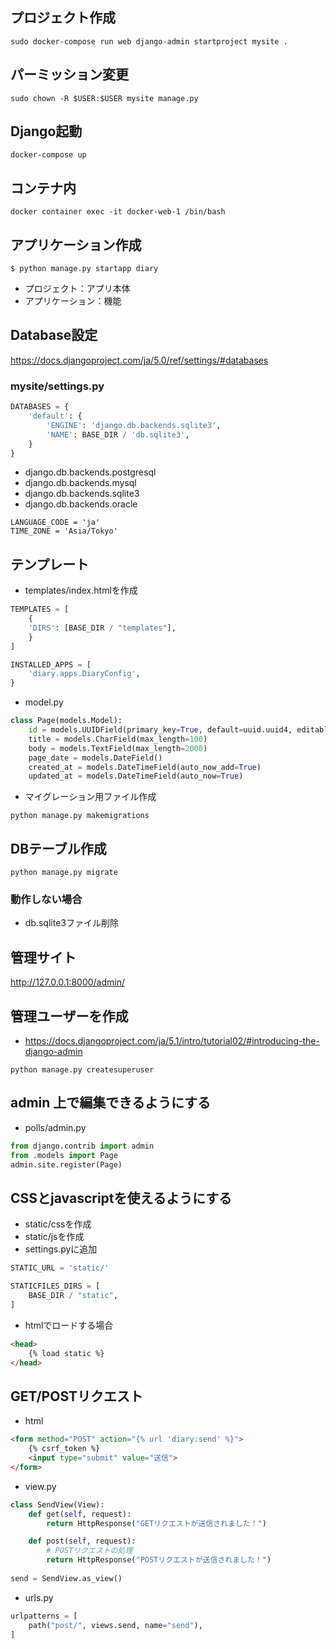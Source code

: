## プロジェクト作成
```
sudo docker-compose run web django-admin startproject mysite .
```
## パーミッション変更
```
sudo chown -R $USER:$USER mysite manage.py
```
## Django起動
```
docker-compose up
```
## コンテナ内
```
docker container exec -it docker-web-1 /bin/bash
```

## アプリケーション作成
```
$ python manage.py startapp diary
```
- プロジェクト：アプリ本体
- アプリケーション：機能

## Database設定
https://docs.djangoproject.com/ja/5.0/ref/settings/#databases
### mysite/settings.py
```python
DATABASES = {
    'default': {
        'ENGINE': 'django.db.backends.sqlite3',
        'NAME': BASE_DIR / 'db.sqlite3',
    }
}
```
- django.db.backends.postgresql
- django.db.backends.mysql
- django.db.backends.sqlite3
- django.db.backends.oracle

```
LANGUAGE_CODE = 'ja'
TIME_ZONE = 'Asia/Tokyo'
```

## テンプレート
- templates/index.htmlを作成
```python
TEMPLATES = [
    {
    'DIRS': [BASE_DIR / "templates"],
    }
]
```
```python
INSTALLED_APPS = [
    'diary.apps.DiaryConfig',
}
```
- model.py
```python
class Page(models.Model):
    id = models.UUIDField(primary_key=True, default=uuid.uuid4, editable=False)
    title = models.CharField(max_length=100)
    body = models.TextField(max_length=2000)
    page_date = models.DateField()
    created_at = models.DateTimeField(auto_now_add=True)
    updated_at = models.DateTimeField(auto_now=True)
```
- マイグレーション用ファイル作成
```
python manage.py makemigrations
```
## DBテーブル作成
```
python manage.py migrate
```
### 動作しない場合
- db.sqlite3ファイル削除

## 管理サイト
http://127.0.0.1:8000/admin/ 

## 管理ユーザーを作成
- https://docs.djangoproject.com/ja/5.1/intro/tutorial02/#introducing-the-django-admin
```
python manage.py createsuperuser
```
## admin 上で編集できるようにする
- polls/admin.py
```python
from django.contrib import admin
from .models import Page
admin.site.register(Page)
```

## CSSとjavascriptを使えるようにする
- static/cssを作成
- static/jsを作成
- settings.pyに追加
```python
STATIC_URL = 'static/'

STATICFILES_DIRS = [
    BASE_DIR / "static",
]
```
- htmlでロードする場合
```html
<head>
    {% load static %}
</head>
```
## GET/POSTリクエスト
- html
```html
<form method="POST" action="{% url 'diary:send' %}">
    {% csrf_token %}
    <input type="submit" value="送信">
</form>
```
- view.py
```python
class SendView(View):
    def get(self, request):
        return HttpResponse("GETリクエストが送信されました！")

    def post(self, request):
        # POSTリクエストの処理
        return HttpResponse("POSTリクエストが送信されました！")
        
send = SendView.as_view()
```
- urls.py
```python
urlpatterns = [
    path("post/", views.send, name="send"),
]
```
